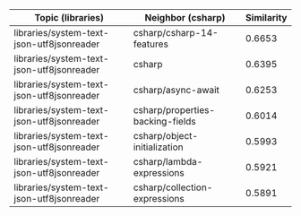 | Topic (libraries) | Neighbor (csharp) | Similarity |
|-------------|-------------------|------------|
| libraries/system-text-json-utf8jsonreader | csharp/csharp-14-features | 0.6653 |
| libraries/system-text-json-utf8jsonreader | csharp | 0.6395 |
| libraries/system-text-json-utf8jsonreader | csharp/async-await | 0.6253 |
| libraries/system-text-json-utf8jsonreader | csharp/properties-backing-fields | 0.6014 |
| libraries/system-text-json-utf8jsonreader | csharp/object-initialization | 0.5993 |
| libraries/system-text-json-utf8jsonreader | csharp/lambda-expressions | 0.5921 |
| libraries/system-text-json-utf8jsonreader | csharp/collection-expressions | 0.5891 |
